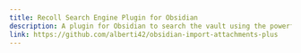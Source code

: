 ```yaml
---
title: Recoll Search Engine Plugin for Obsidian
description: A plugin for Obsidian to search the vault using the powerful [Recoll Search Engine](https://www.recoll.org/).
link: https://github.com/alberti42/obsidian-import-attachments-plus
---
```


